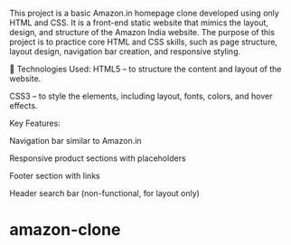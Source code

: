 This project is a basic Amazon.in homepage clone developed using only HTML and CSS. It is a front-end static website that mimics the layout, design, and structure of the Amazon India website. The purpose of this project is to practice core HTML and CSS skills, such as page structure, layout design, navigation bar creation, and responsive styling.

🔧 Technologies Used:
HTML5 – to structure the content and layout of the website.

CSS3 – to style the elements, including layout, fonts, colors, and hover effects.

 Key Features:
 
Navigation bar similar to Amazon.in

Responsive product sections with placeholders

Footer section with links

Header search bar (non-functional, for layout only)
# amazon-clone
